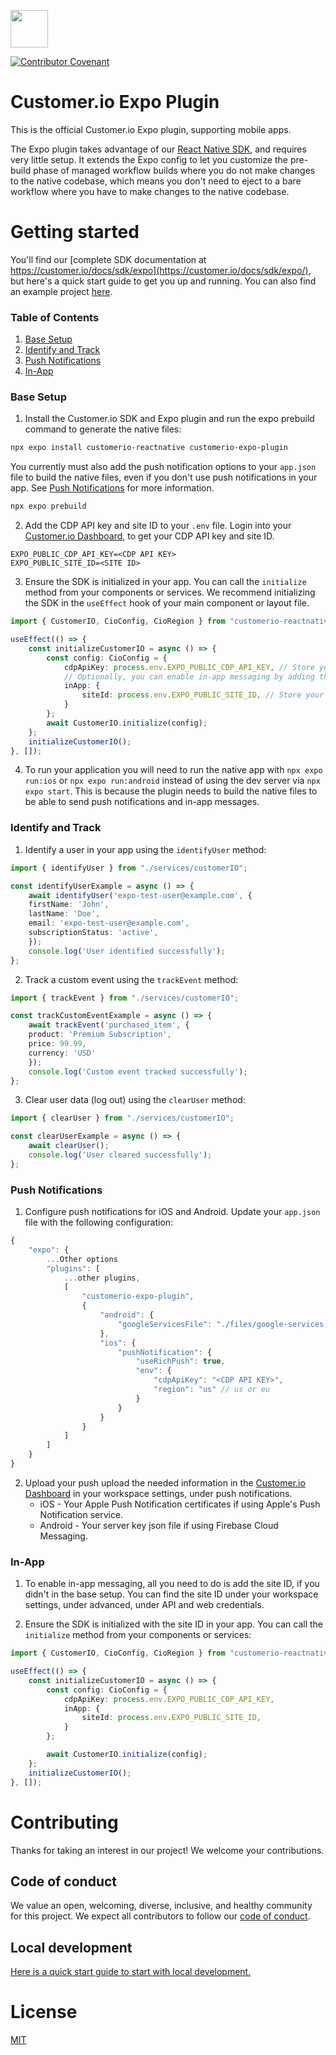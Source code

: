 <p>
  <a href="https://customer.io">
    <img src="https://avatars.githubusercontent.com/u/1152079?s=200&v=4" height="60">
  </a>
</p>

[![Contributor Covenant](https://img.shields.io/badge/Contributor%20Covenant-2.0-4baaaa.svg)](CODE_OF_CONDUCT.md)

# Customer.io Expo Plugin

This is the official Customer.io Expo plugin, supporting mobile apps.

The Expo plugin takes advantage of our [React Native SDK](https://github.com/customerio/customerio-reactnative), and requires very little setup. It extends the Expo config to let you customize the pre-build phase of managed workflow builds where you do not make changes to the native codebase, which means you don't need to eject to a bare workflow where you have to make changes to the native codebase.

# Getting started

You'll find our [complete SDK documentation at https://customer.io/docs/sdk/expo](https://customer.io/docs/sdk/expo/), but here's a quick start guide to get you up and running. You can also find an example project [here](/example-projects/cio-expo-sdk-getting-started).

### Table of Contents
1. [Base Setup](#base-setup)
2. [Identify and Track](#identify-and-track)
3. [Push Notifications](#push-notifications)
4. [In-App](#in-app)

### Base Setup

1. Install the Customer.io SDK and Expo plugin and run the expo prebuild command to generate the native files:

```bash
npx expo install customerio-reactnative customerio-expo-plugin
```
You currently must also add the push notification options to your `app.json` file to build the native files, even if you don't use push notifications in your app. See [Push Notifications](#push-notifications) for more information.
```bash
npx expo prebuild
```

2. Add the CDP API key and site ID to your `.env` file. Login into your [Customer.io Dashboard](https://fly.customer.io/), to get your CDP API key and site ID.

```
EXPO_PUBLIC_CDP_API_KEY=<CDP API KEY>
EXPO_PUBLIC_SITE_ID=<SITE ID>
```

3. Ensure the SDK is initialized in your app. You can call the `initialize` method from your components or services. We recommend initializing the SDK in the `useEffect` hook of your main component or layout file.
```typescript
import { CustomerIO, CioConfig, CioRegion } from "customerio-reactnative";

useEffect(() => {
    const initializeCustomerIO = async () => {
        const config: CioConfig = {
            cdpApiKey: process.env.EXPO_PUBLIC_CDP_API_KEY, // Store your CDP API key in the .env file
            // Optionally, you can enable in-app messaging by adding the site ID
            inApp: {
                siteId: process.env.EXPO_PUBLIC_SITE_ID, // Store your CDP site ID in the .env file
            }
        };
        await CustomerIO.initialize(config);
    };
    initializeCustomerIO();
}, []);
```

4. To run your application you will need to run the native app with `npx expo run:ios` or `npx expo run:android` instead of using the dev server via `npx expo start`. This is because the plugin needs to build the native files to be able to send push notifications and in-app messages.


### Identify and Track

1. Identify a user in your app using the `identifyUser` method:

```typescript
import { identifyUser } from "./services/customerIO";

const identifyUserExample = async () => {
    await identifyUser('expo-test-user@example.com', {
    firstName: 'John',
    lastName: 'Doe',
    email: 'expo-test-user@example.com',
    subscriptionStatus: 'active',
    });
    console.log('User identified successfully');
};
   ```

2. Track a custom event using the `trackEvent` method:

```typescript
import { trackEvent } from "./services/customerIO";

const trackCustomEventExample = async () => {
    await trackEvent('purchased_item', {
    product: 'Premium Subscription',
    price: 99.99,
    currency: 'USD'
    });
    console.log('Custom event tracked successfully');
};
```

3. Clear user data (log out) using the `clearUser` method:

```typescript
import { clearUser } from "./services/customerIO";

const clearUserExample = async () => {
    await clearUser();
    console.log('User cleared successfully');
};
```

### Push Notifications

1. Configure push notifications for iOS and Android. Update your `app.json` file with the following configuration:

```js
{
    "expo": {
        ...Other options
        "plugins": [
            ...other plugins,
            [ 
                "customerio-expo-plugin",
                {
                    "android": {
                        "googleServicesFile": "./files/google-services.json"
                    },
                    "ios": {
                        "pushNotification": {
                            "useRichPush": true,
                            "env": {
                                "cdpApiKey": "<CDP API KEY>",
                                "region": "us" // us or eu
                            }
                        }
                    }
                }
            ]
        ]
    }
}
```

2. Upload your push upload the needed information in the [Customer.io Dashboard](https://fly.customer.io/) in your workspace settings, under push notifications.
    * iOS - Your Apple Push Notification certificates if using Apple's Push Notification service.
    * Android - Your server key json file if using Firebase Cloud Messaging.

### In-App

1. To enable in-app messaging, all you need to do is add the site ID, if you didn't in the base setup. You can find the site ID under your workspace settings, under advanced, under API and web credentials.

2. Ensure the SDK is initialized with the site ID in your app. You can call the `initialize` method from your components or services:

```typescript
import { CustomerIO, CioConfig, CioRegion } from "customerio-reactnative";

useEffect(() => {
    const initializeCustomerIO = async () => {
        const config: CioConfig = {
            cdpApiKey: process.env.EXPO_PUBLIC_CDP_API_KEY,
            inApp: {
                siteId: process.env.EXPO_PUBLIC_SITE_ID,
            }
        };

        await CustomerIO.initialize(config);
    };
    initializeCustomerIO();
}, []);
```

# Contributing

Thanks for taking an interest in our project! We welcome your contributions.

## Code of conduct

We value an open, welcoming, diverse, inclusive, and healthy community for this project. We expect all  contributors to follow our [code of conduct](CODE_OF_CONDUCT.md).

## Local development

[Here is a quick start guide to start with local development.](/local-development-readme.md)

# License

[MIT](LICENSE)
